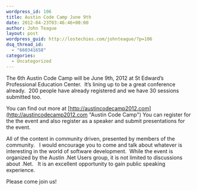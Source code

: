 ```yaml
---
wordpress_id: 106
title: Austin Code Camp June 9th
date: 2012-04-23T03:46:46+00:00
author: John Teague
layout: post
wordpress_guid: http://lostechies.com/johnteague/?p=106
dsq_thread_id:
  - "660341658"
categories:
  - Uncategorized
---
```

The 6th Austin Code Camp will be June 9th, 2012 at St Edward&#8217;s Professional Education Center.  It&#8217;s lining up to be a great conference already.  200 people have already registered and we have 30 sessions submitted too.

You can find out more at [http://austincodecamp2012.com](http://austincodecamp2012.com "Austin Code Camp") You can register for the the event and also register as a speaker and submit presentations for the event.

All of the content in community driven, presented by members of the community.   I would encourage you to come and talk about whatever is interesting in the world of software development.  While the event is organized by the Austin .Net Users group, it is not limited to discussions about .Net.   It is an excellent opportunity to gain public speaking experience.

Please come join us!